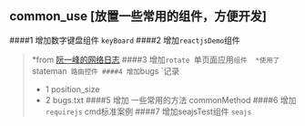## common_use [放置一些常用的组件，方便开发]
####1 增加数字键盘组件 `keyBoard`
####2 增加`reactjsDemo`组件 
>*from [阮一峰的网络日志](http://www.ruanyifeng.com/blog/2015/03/react.html) 
####3 增加`rotate `单页面应用`组件 
>*使用了`stateman` 路由控件
####4 增加`bugs `记录 
>* 1 position_size
>* 2 bugs.txt
####5 增加 一些常用的方法 commonMethod
####6 增加 `requirejs` cmd标准案例 
####7 增加seajsTest组件 `seajs`

